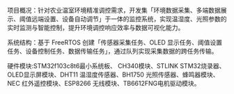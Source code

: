 项目概况：针对农业温室环境精准调控需求，开发集「环境数据采集、多端数据展示、阈值远端设置、设备自动调节」于一体的监控系统，实现温湿度、光照参数的实时监测与智能控制，提升环境调控响应效率与数据可视化能力。

系统结构：基于 FreeRTOS 创建「传感器采集任务、OLED 显示任务、阈值设置任务、设备控制任务、数据传输任务」，通过队列实现采集数据的跨任务传输。

硬件模块:STM32f103c8t6最小系统板、 CH340模块、STLINK STM32烧录器、OLED显示屏模块、DHT11 温湿度传感器、BH1750 光照传感器、蜂鸣器模块、NEC 红外遥控模块、ESP8266 无线模块、TB6612FNG电机驱动模块。
